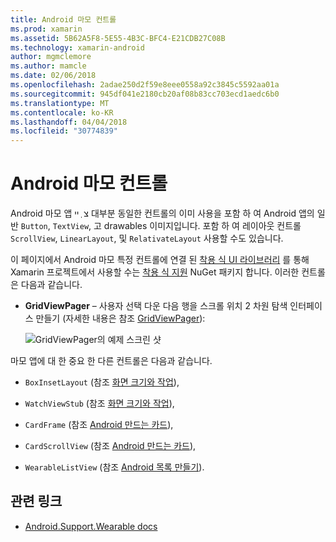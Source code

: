 ```yaml
---
title: Android 마모 컨트롤
ms.prod: xamarin
ms.assetid: 5B62A5F8-5E55-4B3C-BFC4-E21CDB27C08B
ms.technology: xamarin-android
author: mgmclemore
ms.author: mamcle
ms.date: 02/06/2018
ms.openlocfilehash: 2adae250d2f59e8eee0558a92c3845c5592aa01a
ms.sourcegitcommit: 945df041e2180cb20af08b83cc703ecd1aedc6b0
ms.translationtype: MT
ms.contentlocale: ko-KR
ms.lasthandoff: 04/04/2018
ms.locfileid: "30774839"
---
```

# <a name="android-wear-controls"></a>Android 마모 컨트롤

Android 마모 앱 צ ְ ײ 대부분 동일한 컨트롤의 이미 사용을 포함 하 여 Android 앱의 일반 `Button`, `TextView`, 고 drawables 이미지입니다. 포함 하 여 레이아웃 컨트롤 `ScrollView`, `LinearLayout`, 및 `RelativateLayout` 사용할 수도 있습니다.

이 페이지에서 Android 마모 특정 컨트롤에 연결 된 [착용 식 UI 라이브러리](https://developer.android.com/training/wearables/apps/layouts.html#UiLibrary) 를 통해 Xamarin 프로젝트에서 사용할 수는 [착용 식 지원](http://www.nuget.org/packages/Xamarin.Android.Wear/) NuGet 패키지 합니다. 이러한 컨트롤은 다음과 같습니다.

-   **GridViewPager** &ndash; 사용자 선택 다운 다음 행을 스크롤 위치 2 차원 탐색 인터페이스 만들기 (자세한 내용은 참조 [GridViewPager](~/android/wear/user-interface/controls/gridviewpager.md)):

    ![GridViewPager의 예제 스크린 샷](images/gridviewpager.png)

마모 앱에 대 한 중요 한 다른 컨트롤은 다음과 같습니다.

* `BoxInsetLayout` (참조 [화면 크기와 작업](~/android/wear/screen-sizes.md)),

* `WatchViewStub` (참조 [화면 크기와 작업](~/android/wear/screen-sizes.md)),

* `CardFrame` (참조 [Android 만드는 카드](https://developer.android.com/training/wearables/ui/cards.html)),

* `CardScrollView` (참조 [Android 만드는 카드](https://developer.android.com/training/wearables/ui/cards.html)),

* `WearableListView` (참조 [Android 목록 만들기](https://developer.android.com/training/wearables/ui/lists.html)).


## <a name="related-links"></a>관련 링크

- [Android.Support.Wearable docs](https://developer.android.com/reference/android/support/wearable/view/package-summary.html)
